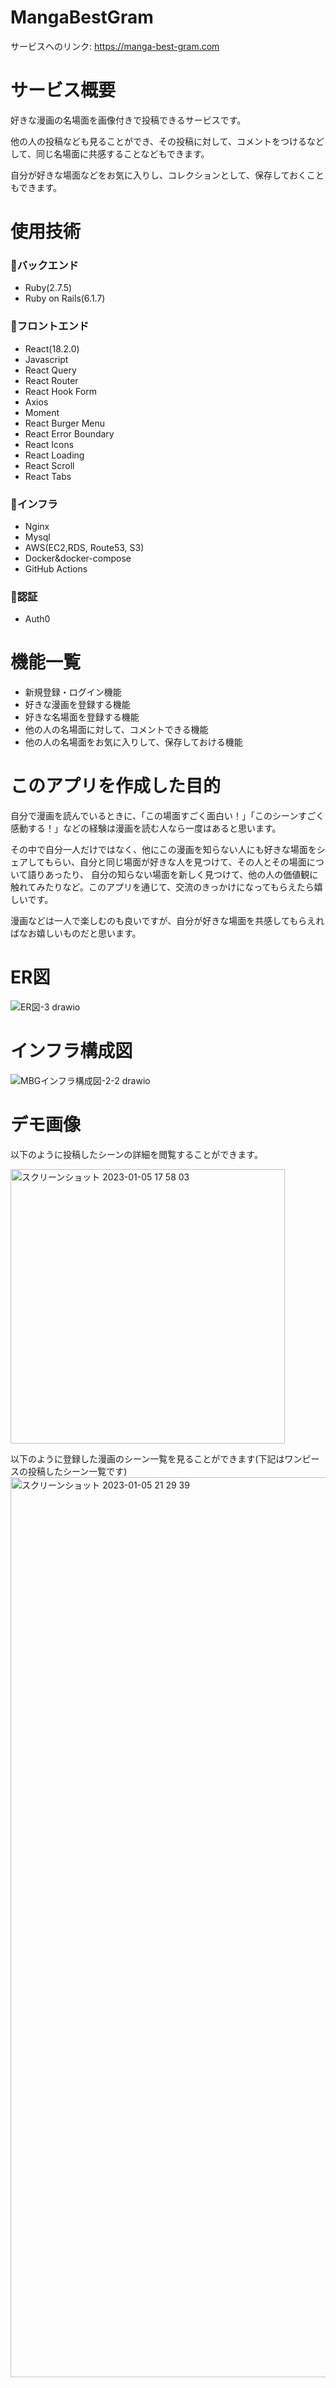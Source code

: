 # MangaBestGram
サービスへのリンク: https://manga-best-gram.com
# サービス概要
好きな漫画の名場面を画像付きで投稿できるサービスです。

他の人の投稿なども見ることができ、その投稿に対して、コメントをつけるなどして、同じ名場面に共感することなどもできます。

自分が好きな場面などをお気に入りし、コレクションとして、保存しておくこともできます。

# 使用技術
### 🔶バックエンド
* Ruby(2.7.5)
* Ruby on Rails(6.1.7)
### 🔶フロントエンド
* React(18.2.0)
* Javascript
* React Query
* React Router
* React Hook Form
* Axios
* Moment
* React Burger Menu
* React Error Boundary
* React Icons
* React Loading
* React Scroll
* React Tabs
### 🔶インフラ
* Nginx
* Mysql
* AWS(EC2,RDS, Route53, S3)
* Docker&docker-compose
* GitHub Actions
### 🔶認証
* Auth0



# 機能一覧
* 新規登録・ログイン機能
* 好きな漫画を登録する機能
* 好きな名場面を登録する機能
* 他の人の名場面に対して、コメントできる機能
* 他の人の名場面をお気に入りして、保存しておける機能

# このアプリを作成した目的
自分で漫画を読んでいるときに、「この場面すごく面白い！」「このシーンすごく感動する！」などの経験は漫画を読む人なら一度はあると思います。

その中で自分一人だけではなく、他にこの漫画を知らない人にも好きな場面をシェアしてもらい、自分と同じ場面が好きな人を見つけて、その人とその場面について語りあったり、
自分の知らない場面を新しく見つけて、他の人の価値観に触れてみたりなど。このアプリを通じて、交流のきっかけになってもらえたら嬉しいです。

漫画などは一人で楽しむのも良いですが、自分が好きな場面を共感してもらえればなお嬉しいものだと思います。

# ER図
![ER図-3 drawio](https://user-images.githubusercontent.com/105793012/210707113-bcea5b16-ff8c-4a29-89dd-946eef36396b.png)

# インフラ構成図
![MBGインフラ構成図-2-2 drawio](https://user-images.githubusercontent.com/105793012/210727394-f46e435e-96be-451a-b389-39afdd52ef04.png)

# デモ画像
以下のように投稿したシーンの詳細を閲覧することができます。

<img width="439" alt="スクリーンショット 2023-01-05 17 58 03" src="https://user-images.githubusercontent.com/105793012/210741040-cf61d193-4dfa-4eb5-9a22-166b513dd592.png">

以下のように登録した漫画のシーン一覧を見ることができます(下記はワンピースの投稿したシーン一覧です)
<img width="1440" alt="スクリーンショット 2023-01-05 21 29 39" src="https://user-images.githubusercontent.com/105793012/210780656-d7753f97-5e10-439b-93a8-f42159d30c79.png">
